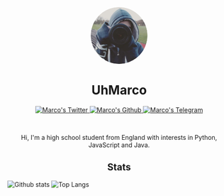 <p align="center">
    <img style="border-radius: 100px" width="128" height="128" src="https://raw.githubusercontent.com/UhMarco/UhMarco/master/circle-cropped.png?size=2048">
</p>

<h1 align="center">UhMarco</h1>

<p align="center">
  <a href="https://twitter.com/NotStealthy">
    <img alt="Marco's Twitter" width="22px" src="https://cdn.jsdelivr.net/npm/simple-icons@v3/icons/twitter.svg" />
  </a>

  <a href="https://github.com/UhMarco">
    <img alt="Marco's Github" width="22px" src="https://cdn.jsdelivr.net/npm/simple-icons@v3/icons/github.svg" />
  </a>

  <a href="https://t.me/UhMarco">
    <img alt="Marco's Telegram" width="22px" src="https://cdn.jsdelivr.net/npm/simple-icons@v3/icons/telegram.svg" />
  </a>
</p>

<br/>

<p align="center">
    Hi, I'm a high school student from England with interests in Python, JavaScript and Java.
</p>

<h2 align="center">Stats</h2>


![Github stats](https://github-readme-stats.vercel.app/api?username=UhMarco&count_private=true&show_icons=true&include_all_commits=true&hide_title=true)
![Top Langs](https://github-readme-stats.vercel.app/api/top-langs/?username=UhMarco&layout=compact)

